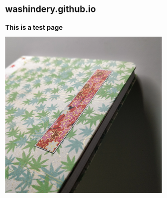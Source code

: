 # washindery.github.io
## This is a test page
![](https://github.com/washindery/washindery.github.io/raw/main/3A5%20Momiji%20Furin%20Front%204.webp?|400)
